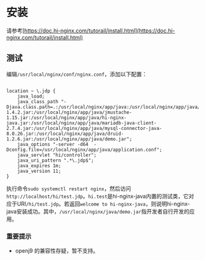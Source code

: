 # 安装

请参考[https://doc.hi-nginx.com/tutorail/install.html](https://doc.hi-nginx.com/tutorail/install.html)


## 测试

编辑`/usr/local/nginx/conf/nginx.conf`，添加以下配置：

```nginx

location ~ \.jdp {
    java_load;
    java_class_path "-Djava.class.path=.:/usr/local/nginx/app/java:/usr/local/nginx/app/java/config-1.4.2.jar:/usr/local/nginx/app/java/jmustache-1.15.jar:/usr/local/nginx/app/java/hi-nginx-java.jar:/usr/local/nginx/app/java/mariadb-java-client-2.7.4.jar:/usr/local/nginx/app/java/mysql-connector-java-8.0.26.jar:/usr/local/nginx/app/java/druid-1.2.6.jar:/usr/local/nginx/app/java/demo.jar";
    java_options "-server -d64  -Dconfig.file=/usr/local/nginx/app/java/application.conf";
    java_servlet "hi/controller";
    java_uri_pattern ".*\.jdp$";
    java_expires 1m;
    java_version 11;    
}

```

执行命令`sudo systemctl restart nginx`，然后访问`http://localhost/hi/test.jdp`。`hi.test`是hi-nginx-java内置的测试类，它对应于URI`/hi/test.jdp`。若返回`welcome to hi-nginx-java`，则说明hi-nginx-java安装成功。其中，`/usr/local/nginx/java/demo.jar`指开发者自行开发的应用。

### 重要提示
- openj9 的兼容性存疑，暂不支持。


